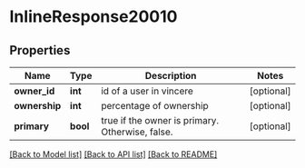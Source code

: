 # InlineResponse20010

## Properties
Name | Type | Description | Notes
------------ | ------------- | ------------- | -------------
**owner_id** | **int** | id of a user in vincere | [optional] 
**ownership** | **int** | percentage of ownership | [optional] 
**primary** | **bool** | true if the owner is primary. Otherwise, false. | [optional] 

[[Back to Model list]](../../README.md#documentation-for-models) [[Back to API list]](../../README.md#documentation-for-api-endpoints) [[Back to README]](../../README.md)


